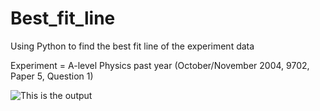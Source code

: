 # Best_fit_line
Using Python to find the best fit line of the experiment data

Experiment = A-level Physics past year (October/November 2004, 9702, Paper 5, Question 1)

![This is the output](![image]("C:\Users\User\Downloads\Best_fit_line.png")
)
